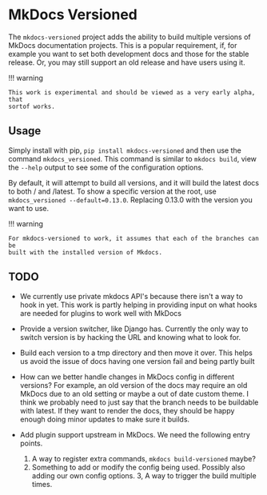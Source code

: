 # MkDocs Versioned

The `mkdocs-versioned` project adds the ability to build multiple versions of
MkDocs documentation projects. This is a popular requirement, if, for example
you want to set both development docs and those for the stable release. Or, you
may still support an old release and have users using it.


!!! warning

    This work is experimental and should be viewed as a very early alpha, that
    sortof works.


## Usage

Simply install with pip, `pip install mkdocs-versioned` and then use the command
`mkdocs_versioned`. This command is similar to `mkdocs build`, view the `--help`
output to see some of the configuration options.

By default, it will attempt to build all versions, and it will build the latest
docs to both / and /latest. To show a specific version at the root, use
`mkdocs_versioned --default=0.13.0`. Replacing 0.13.0 with the version you want
to use.


!!! warning

    For mkdocs-versioned to work, it assumes that each of the branches can be
    built with the installed version of Mkdocs.


## TODO

- We currently use private mkdocs API's because there isn't a way to hook in
yet. This work is partly helping in providing input on what hooks are needed
for plugins to work well with MkDocs

- Provide a version switcher, like Django has. Currently the only way to switch
version is by hacking the URL and knowing what to look for.

- Build each version to a tmp directory and then move it over. This helps us
avoid the issue of docs having one version fail and being partly built

- How can we better handle changes in MkDocs config in different versions?
For example, an old version of the docs may require an old MkDocs due to an
old setting or maybe a out of date custom theme. I think we probably need to
just say that the branch needs to be buildable with latest. If they want to
render the docs, they should be happy enough doing minor updates to make sure
it builds.

- Add plugin support upstream in MkDocs. We need the following entry points.

    1. A way to register extra commands, `mkdocs build-versioned` maybe?
    2. Something to add or modify the config being used. Possibly also adding
       our own config options.
    3, A way to trigger the build multiple times.
